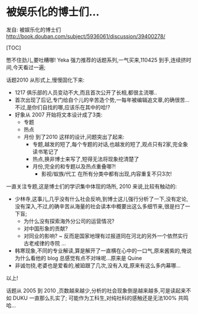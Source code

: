 # 被娱乐化的博士们...
发自: 被娱乐化的博士们 
    http://book.douban.com/subject/5936061/discussion/39400278/

[TOC]

憋不住劲儿,要吐糟哪!
Yeka 强力推荐的话题系列,一气买来,110425 到手,连续挤时间,今天看过一遍;

话题2010 从形式上,慢慢固化下来:

+ 1217 俱乐部的人员变动不大,而且首次公开了长相,都很主流哪..
+ 首次出现了后记,专门给自个儿的辛苦造个势,一每年被编辑追文章,的确很苦...不过,是你们自找的哪,应该乐在其中的哈!?
+ 好象从 2007 开始将文本设计成了3类:
    - 专题
    - 热点
    - 月份
    到了2010 这样的设计,问题突出了起来:
        - 专题,越发的短了,每个专题的对话,也越发的短了,观点只有2家,完全象读书笔记了
        - 热点,换非博士来写了,短得无法将现象挖清楚了
        - 月份,完全的和专题以及热点重叠哪?!
            - 影视/蚁族/代工 在所有分类中都有出现,内容重复不只3次!

一直关注专题,这是博士们的学识集中体现的场所, 2010 来说,比较有触动的:

+ 少林寺,这事儿,几乎没有什么社会反响,到博士这儿强行分析了一下,没有定论,没有深入,不过,的确辛苦从海量的社会读本中概要出这么多细节来,很是扫了一下盲;  
    - 为什么没有探索海外分公司的运营情况?
    - 对中国形象的贡献?
    - 对同业的影响?   ~ 反而是国家地理有过报道同在河北的另外一个依然实行古老戒律的寺院
    ...
+ 韩寒现象,不同的专业解读,算是解开了一直横在心中的一口气,原来酱紫的,俺说为什么看他的 blog 总感觉有点不对味呢...原来是 Quine
+ 非诚勿挠,老婆也是爱看的,被廹跟了几次,没有入戏,原来有这么多内幕哪...

以上!

话题从 2005 到 2010 ,页数越来越少,分析的社会现象倒是越来越多,可是读起来不如 DUKU 一直那么扎实了;
可能作为工科生,对纯社科的感触还是无法100% 共鸣哈...


